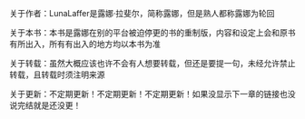 关于作者：LunaLaffer是露娜·拉斐尔，简称露娜，但是熟人都称露娜为轮回

关于本书：本书是露娜在别的平台被迫停更的书的重制版，内容和设定上会和原书有所出入，所有有出入的地方均以本书为准

关于转载：虽然大概应该也许不会有人想要转载，但还是要提一句，未经允许禁止转载，且转载时须注明来源

关于更新：不定期更新！不定期更新！不定期更新！如果没显示下一章的链接也没说完结就是还没更！
